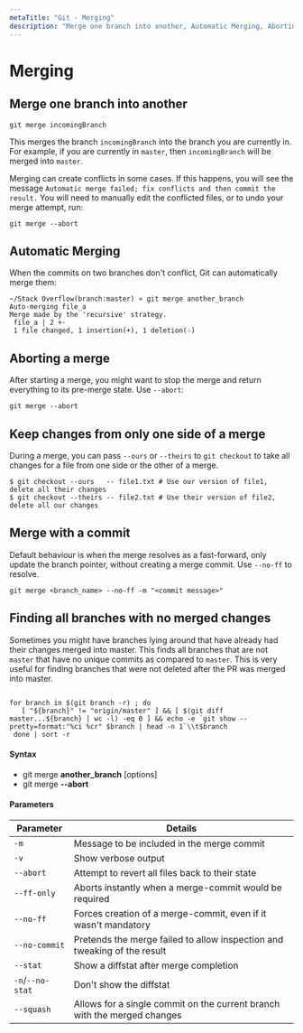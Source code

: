 ```yaml
---
metaTitle: "Git - Merging"
description: "Merge one branch into another, Automatic Merging, Aborting a merge, Keep changes from only one side of a merge, Merge with a commit, Finding all branches with no merged changes"
---
```


# Merging

## Merge one branch into another

```git
git merge incomingBranch

```

This merges the branch `incomingBranch` into the branch you are currently in. For example, if you are currently in `master`, then `incomingBranch` will be merged into `master`.

Merging can create conflicts in some cases. If this happens, you will see the message `Automatic merge failed; fix conflicts and then commit the result.` You will need to manually edit the conflicted files, or to undo your merge attempt, run:

```git
git merge --abort

```

## Automatic Merging

When the commits on two branches don't conflict, Git can automatically merge them:

```git
~/Stack Overflow(branch:master) » git merge another_branch
Auto-merging file_a
Merge made by the 'recursive' strategy.
 file_a | 2 +-
 1 file changed, 1 insertion(+), 1 deletion(-)

```

## Aborting a merge

After starting a merge, you might want to stop the merge and return everything to its pre-merge state. Use `--abort`:

```git
git merge --abort

```

## Keep changes from only one side of a merge

During a merge, you can pass `--ours` or `--theirs` to `git checkout` to take all changes for a file from one side or the other of a merge.

```git
$ git checkout --ours   -- file1.txt # Use our version of file1, delete all their changes
$ git checkout --theirs -- file2.txt # Use their version of file2, delete all our changes

```

## Merge with a commit

Default behaviour is when the merge resolves as a fast-forward, only update the branch pointer, without creating a merge commit. Use `--no-ff` to resolve.

`git merge <branch_name> --no-ff -m "<commit message>"`

## Finding all branches with no merged changes

Sometimes you might have branches lying around that have already had their changes merged into master. This finds all branches that are not `master` that have no unique commits as compared to `master`. This is very useful for finding branches that were not deleted after the PR was merged into master.

```

for branch in $(git branch -r) ; do
   [ "${branch}" != "origin/master" ] && [ $(git diff master...${branch} | wc -l) -eq 0 ] && echo -e `git show --pretty=format:"%ci %cr" $branch | head -n 1`\\t$branch
 done | sort -r

```

#### Syntax

- git merge **another_branch** [options]
- git merge **--abort**

#### Parameters

| Parameter        | Details                                                                  |
| ---------------- | ------------------------------------------------------------------------ |
| `-m`             | Message to be included in the merge commit                               |
| `-v`             | Show verbose output                                                      |
| `--abort`        | Attempt to revert all files back to their state                          |
| `--ff-only`      | Aborts instantly when a merge-commit would be required                   |
| `--no-ff`        | Forces creation of a merge-commit, even if it wasn't mandatory           |
| `--no-commit`    | Pretends the merge failed to allow inspection and tweaking of the result |
| `--stat`         | Show a diffstat after merge completion                                   |
| `-n`/`--no-stat` | Don't show the diffstat                                                  |
| `--squash`       | Allows for a single commit on the current branch with the merged changes |
